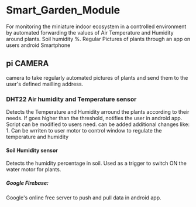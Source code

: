 # Smart_Garden_Module
For monitoring the miniature indoor ecosystem in a controlled environment by automated forwarding the values of Air Temperature and Humidity around plants. Soil humidity %. Regular Pictures of plants through an app on users android Smartphone
## pi CAMERA
camera to take regularly automated pictures of plants and send them to the user's defined mailling address.
### DHT22 Air humidity and Temperature sensor
Detects the Temperature and Humidity arround the plants according to their needs. If goes higher than the threshold, notifies the user in android app. Script can be modified to users need. can be added additional changes like: 1. Can be wrriten to user motor to control window to regulate the temperature and humidity
#### Soil Humidity sensor
Detects the humidity percentage in soil. Used as a trigger to switch ON the water motor for plants. 
##### Google Firebase:
Google's online free server to push and pull data in android app.
